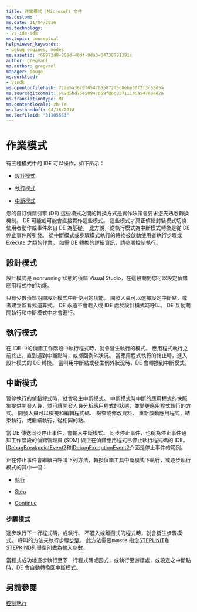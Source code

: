 ```yaml
---
title: 作業模式 |Microsoft 文件
ms.custom: ''
ms.date: 11/04/2016
ms.technology:
- vs-ide-sdk
ms.topic: conceptual
helpviewer_keywords:
- debug engines, modes
ms.assetid: f69972d0-809d-40df-9da3-04738791391c
author: gregvanl
ms.author: gregvanl
manager: douge
ms.workload:
- vssdk
ms.openlocfilehash: 72ae5a36f9f0547635872f5c8ebe30f2f3c53d5a
ms.sourcegitcommit: 6a9d5bd75e50947659fd6c837111a6a547884e2a
ms.translationtype: MT
ms.contentlocale: zh-TW
ms.lasthandoff: 04/16/2018
ms.locfileid: "31105563"
---
```

# <a name="operational-modes"></a>作業模式
有三種模式中的 IDE 可以操作，如下所示：  
  
-   [設計模式](#vsconoperationalmodesanchor1)  
  
-   [執行模式](#vsconoperationalmodesanchor2)  
  
-   [中斷模式](#vsconoperationalmodesanchor3)  
  
 您的自訂偵錯引擎 (DE) 這些模式之間的轉換方式是實作決策會要求您先熟悉轉換機制。 DE 可能或可能會直接實作這些模式。 這些模式才真正偵錯封裝模式切換使用者動作或事件來自 DE 為基礎。 比方說，從執行模式為中斷模式轉換是從 DE 停止事件所引發。 從中斷模式或步驟模式執行的轉換被啟動使用者執行步驟或 Execute 之類的作業。 如需 DE 轉換的詳細資訊，請參閱[控制執行](../../extensibility/debugger/control-of-execution.md)。  
  
##  <a name="vsconoperationalmodesanchor1"></a> 設計模式  
 設計模式是 nonrunning 狀態的偵錯 Visual Studio，在這段期間您可以設定偵錯應用程式中的功能。  
  
 只有少數偵錯期間設計模式中所使用的功能。 開發人員可以選擇設定中斷點，或者建立監看式運算式。 DE 永遠不會載入或 IDE 處於設計模式時呼叫。 DE 互動期間執行和中斷模式中才會進行。  
  
##  <a name="vsconoperationalmodesanchor2"></a> 執行模式  
 在 IDE 中的偵錯工作階段中執行程式時，就會發生執行的模式。 應用程式執行之前終止，直到遇到中斷點時，或擲回例外狀況。 當應用程式執行的終止時，進入設計模式的 DE 轉換。 當叫用中斷點或發生例外狀況時，DE 會轉換到中斷模式。  
  
##  <a name="vsconoperationalmodesanchor3"></a> 中斷模式  
 暫停執行的偵錯程式時，就會發生中斷模式。 中斷模式時中斷的應用程式的快照集提供開發人員，並可讓開發人員分析應用程式的狀態，並變更應用程式執行的方式。 開發人員可以檢視和編輯程式碼、 檢查或修改資料、 重新啟動應用程式，結束執行，或繼續執行，從相同的點。  
  
 當 DE 傳送同步停止事件，會輸入中斷模式。 同步停止事件，也稱為停止事件通知工作階段的偵錯管理員 (SDM) 與正在偵錯應用程式已停止執行程式碼的 IDE。 [IDebugBreakpointEvent2](../../extensibility/debugger/reference/idebugbreakpointevent2.md)和[IDebugExceptionEvent2](../../extensibility/debugger/reference/idebugexceptionevent2.md)介面是停止事件的範例。  
  
 正在停止事件會繼續由呼叫下列方法，轉換偵錯工具中斷模式下執行，或逐步執行模式的其中一個：  
  
-   [執行](../../extensibility/debugger/reference/idebugprocess3-execute.md)  
  
-   [Step](../../extensibility/debugger/reference/idebugprocess3-step.md)  
  
-   [Continue](../../extensibility/debugger/reference/idebugprocess3-continue.md)  
  
###  <a name="vsconoperationalmodesanchor4"></a> 步驟模式  
 逐步執行下一行程式碼，或執行、 不進入或離函式的程式時，就會發生步驟模式。 呼叫的方法來執行步驟[步驟](../../extensibility/debugger/reference/idebugprocess3-step.md)。 此方法需要`DWORD`s 指定[STEPUNIT](../../extensibility/debugger/reference/stepunit.md)和[STEPKIND](../../extensibility/debugger/reference/stepkind.md)列舉型別做為輸入參數。  
  
 當程式成功地逐步執行至下一行程式碼或函式，或執行至游標處，或設定之中斷點時，DE 會自動轉換回中斷模式。  
  
## <a name="see-also"></a>另請參閱  
 [控制執行](../../extensibility/debugger/control-of-execution.md)